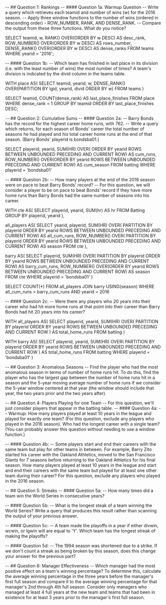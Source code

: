 -- ## Question 1: Rankings -- #### Question 1a: Warmup Question -- Write a query which retrieves each teamid and number of wins (w) for the 2016 season. -- Apply three window functions to the number of wins (ordered in descending order) - ROW_NUMBER, RANK, AND DENSE_RANK. -- Compare the output from these three functions. What do you notice?

SELECT teamid, w, RANK() OVER(ORDER BY w DESC) AS desc_rank, ROW_NUMBER() OVER(ORDER BY w DESC) AS rows_number, DENSE_RANK() OVER(ORDER BY w DESC) AS dense_ranks FROM teams WHERE yearid = '2016';

-- #### Question 1b: -- Which team has finished in last place in its division (i.e. with the least number of wins) the most number of times? A team's division is indicated by the divid column in the teams table.

WITH place AS( SELECT teamid, yearid, w, DENSE_RANK() OVER(PARTITION BY lgid, yearid, divid ORDER BY w) FROM teams )

SELECT teamid, COUNT(dense_rank) AS last_place_finishes FROM place WHERE dense_rank = 1 GROUP BY teamid ORDER BY last_place_finishes DESC;

-- ## Question 2: Cumulative Sums -- #### Question 2a: -- Barry Bonds has the record for the highest career home runs, with 762. -- Write a query which returns, for each season of Bonds' career the total number of seasons he had played and his total career home runs at the end of that season. (Barry Bonds' playerid is bondsba01.)

SELECT playerid, yearid, SUM(HR) OVER( ORDER BY yearid ROWS BETWEEN UNBOUNDED PRECEDING AND CURRENT ROW) AS cum_runs, ROW_NUMBER() OVER(ORDER BY yearid ROWS BETWEEN UNBOUNDED PRECEDING AND CURRENT ROW) AS cum_season FROM batting WHERE playerid = 'bondsba01'

-- #### Question 2b: -- How many players at the end of the 2016 season were on pace to beat Barry Bonds' record? -- For this question, we will consider a player to be on pace to beat Bonds' record if they have more home runs than Barry Bonds had the same number of seasons into his career.

WITH cte AS( SELECT playerid, yearid, SUM(hr) AS hr FROM Batting GROUP BY playerid, yearid ),

all_players AS( SELECT yearid, playerid, SUM(HR) OVER( PARTITION BY playerid ORDER BY yearid ROWS BETWEEN UNBOUNDED PRECEDING AND CURRENT ROW) AS all_cum_runs, ROW_NUMBER() OVER( PARTITION BY playerid ORDER BY yearid ROWS BETWEEN UNBOUNDED PRECEDING AND CURRENT ROW) AS season FROM cte ),

barry AS( SELECT playerid, SUM(HR) OVER( PARTITION BY playerid ORDER BY yearid ROWS BETWEEN UNBOUNDED PRECEDING AND CURRENT ROW) AS barry_cum_runs, ROW_NUMBER() OVER(ORDER BY yearid ROWS BETWEEN UNBOUNDED PRECEDING AND CURRENT ROW) AS season FROM cte WHERE playerid = 'bondsba01' )

SELECT COUNT(*) FROM all_players JOIN barry USING(season) WHERE all_cum_runs > barry_cum_runs AND yearid = 2016

-- #### Question 2c: -- Were there any players who 20 years into their career who had hit more home runs at that point into their career than Barry Bonds had hit 20 years into his career?

WITH all_players AS( SELECT playerid, yearid, SUM(HR) OVER( PARTITION BY playerid ORDER BY yearid ROWS BETWEEN UNBOUNDED PRECEDING AND CURRENT ROW ) AS total_home_runs FROM batting )

WITH barry AS( SELECT playerid, yearid, SUM(HR) OVER( PARTITION BY playerid ORDER BY yearid ROWS BETWEEN UNBOUNDED PRECEDING AND CURRENT ROW ) AS total_home_runs FROM batting WHERE playerid = 'bondsba01' )

-- ## Question 3: Anomalous Seasons -- Find the player who had the most anomalous season in terms of number of home runs hit. To do this, find the player who has the largest gap between the number of home runs hit in a season and the 5-year moving average number of home runs if we consider the 5-year window centered at that year (the window should include that year, the two years prior and the two years after).

-- ## Question 4: Players Playing for one Team -- For this question, we'll just consider players that appear in the batting table. -- #### Question 4a: -- Warmup: How many players played at least 10 years in the league and played for exactly one team? (For this question, exclude any players who played in the 2016 season). Who had the longest career with a single team? (You can probably answer this question without needing to use a window function.)

-- #### Question 4b: -- Some players start and end their careers with the same team but play for other teams in between. For example, Barry Zito started his career with the Oakland Athletics, moved to the San Francisco Giants for 7 seasons before returning to the Oakland Athletics for his final season. How many players played at least 10 years in the league and start and end their careers with the same team but played for at least one other team during their career? For this question, exclude any players who played in the 2016 season.

-- ## Question 5: Streaks -- #### Question 5a: -- How many times did a team win the World Series in consecutive years?

-- #### Question 5b: -- What is the longest steak of a team winning the World Series? Write a query that produces this result rather than scanning the output of your previous answer.

-- #### Question 5c: -- A team made the playoffs in a year if either divwin, wcwin, or lgwin will are equal to 'Y'. Which team has the longest streak of making the playoffs?

-- #### Question 5d: -- The 1994 season was shortened due to a strike. If we don't count a streak as being broken by this season, does this change your answer for the previous part?

-- ## Question 6: Manager Effectiveness -- Which manager had the most positive effect on a team's winning percentage? To determine this, calculate the average winning percentage in the three years before the manager's first full season and compare it to the average winning percentage for that manager's 2nd through 4th full season. Consider only managers who managed at least 4 full years at the new team and teams that had been in existence for at least 3 years prior to the manager's first full season.